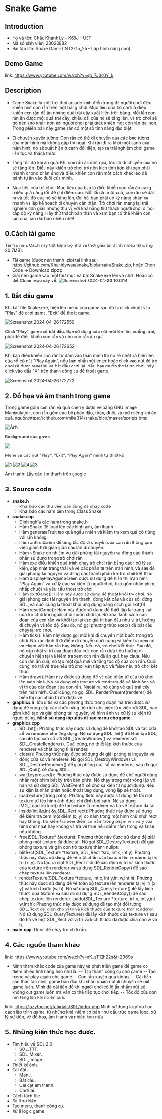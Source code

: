 
# Snake Game

## Introduction
- Họ và tên: Chẩu Khánh Ly - K68J - UET
- Mã số sinh viên: 23020682
- Bài tập lớn: Snake Game (INT2215_25 - Lập trình nâng cao)

## Demo Game

link: https://www.youtube.com/watch?v=qb_7J3c0Y_k

## Description 
- Game Snake là một trò chơi arcade kinh điển trong đó người chơi điều khiển một con rắn trên một bảng chơi. Mục tiêu của trò chơi là điều khiển con rắn để ăn những quả trái cây xuất hiện trên bảng. Mỗi lần con rắn ăn được một quả trái cây, chiều dài của nó sẽ tăng lên, và trò chơi sẽ trở nên khó khăn hơn khi người chơi phải điều khiển một con rắn dài hơn.
Trong phiên bản này game rắn có một số tính năng đặc biệt:

- Di chuyển xuyên tường: Con rắn có thể di chuyển qua các bức tường của màn hình mà không gặp trở ngại. Khi rắn đi ra khỏi một cạnh của màn hình, nó sẽ xuất hiện ở cạnh đối diện, tạo ra trải nghiệm chơi game liên tục và thách thức.
- Tăng tốc độ khi ăn quả: Khi con rắn ăn một quả, tốc độ di chuyển của nó sẽ tăng lên. Điều này khiến trò chơi trở nên kịch tính hơn khi bạn phải nhanh chóng phản ứng và điều khiển con rắn một cách khéo léo để tránh tự ăn vào đuôi của mình.
- Mục tiêu của trò chơi: Mục tiêu của bạn là điều khiển con rắn ăn càng nhiều quả càng tốt để ghi điểm cao. Mỗi lần ăn một quả, con rắn sẽ dài ra và tốc độ của nó sẽ tăng lên, đòi hỏi bạn phải có kỹ năng phản xạ nhanh và lập kế hoạch di chuyển cẩn thận.
Trò chơi rắn mang lại trải nghiệm đơn giản nhưng thú vị, với khả năng thử thách người chơi ở mọi cấp độ kỹ năng. Hãy thử thách bản thân và xem bạn có thể khiến con rắn của bạn dài bao nhiêu nhé!

  
## 0.Cách tải game 
Tải file nén: Cách này tiết kiệm bộ nhớ và thời gian tải đi rất nhiều (khoảng 20.7MB).
+ Tải game (được nén thành .zip) tại link sau: https://github.com/Khanhlywan/snake/blob/main/Snake.zip, hoặc Chọn Code -> Download zipzip
+ Giải nén game vào một thư mục và bật Snake.exe lên và chơi.
Hoặc có thể Clone repo này về.
![Screenshot 2024-04-26 164314](https://github.com/Khanhlywan/snake/assets/162596400/36da2a16-935d-43ec-b8ca-9f74b2ec06fe)
## 1. Bắt đầu game
Khi bật file Snake.exe, hiện lên menu của game sau đó ta click chuột vào "Play" để chơi game, "Exit" để thoát game.

![Screenshot 2024-04-26 172559](https://github.com/Khanhlywan/snake/assets/162596400/a2c50272-0842-447f-8b92-e94cb7f77079)

Click "Play", game sẽ bắt đầu. Bạn sử dụng các nút mũi tên lên, xuống, trái, phải để điều khiển con rắn và cho con rắn ăn quả

![Screenshot 2024-04-26 172652](https://github.com/Khanhlywan/snake/assets/162596400/59376107-6c05-4725-a273-bb1281133b25)

Khi bạn điều khiển con rắn tự đâm vào thân mình thì nó sẽ chết và hiện lên cửa sổ có nút "Play Again", nếu bạn nhấn nút enter hoặc  click vào nút đó trò chơi sẽ được reset lại và bắt đầu chơi lại. Nếu bạn muốn thoát trò chơi, hãy click vào dấu "X" trên thanh công cụ để thoát game.

![Screenshot 2024-04-26 172722](https://github.com/Khanhlywan/snake/assets/162596400/bf217705-643d-4736-bdea-d83bb334072b)

## 2. Đồ họa và âm thanh trong game
Trong game gồm con rắn và quả cherry được vẽ bằng GNU Image Manipulation, con rắn gồm các bộ phận đầu, thân, đuôi, và mở miệng khi ăn quả.
nguồn:https://github.com/mika314/snake/blob/master/sprites.bmp

![Ảnh](Snake/sprites.bmp)

Background của game

![](Snake/background.png)

Menu và các nút "Play", "Exit", "Play Again" mình tự thiết kế

![1](Snake/menu.png)
![2](Snake/play.png)           ![4](Snake/exit.png)          ![3](Snake/PlayAgain.png)

Âm thanh: Lấy các âm thanh trên google
## 3. Source code
- **snake.h**
  - Khai báo các thư viện cần dùng để chạy code
  - Khai báo các hàm bên trong Class Snake
- **snake.cpp**
   - Định nghĩa các hàm trong snake.h
   - Hàm Snake để load lên các hình ảnh, âm thanh
   - Hàm generateFruit tạo quả ngẫu nhiên và kiểm tra xem quả có trùng với rắn không.
   - Hàm onFruitEaten để tăng tốc độ di chuyển của con rắn thông qua việc giảm thời gian giữa các lần di chuyển.
   - Hàm ~Snake có nhiệm vụ giải phóng tài nguyên và đóng các thành phần sử dụng trong trò chơi rắn
   - Hàm exe điều khiển quá trình chạy trò chơi rắn bằng cách xử lý sự kiện, cập nhật trạng thái và vẽ các phần tử trên màn hình, và sau đó giải phóng tài nguyên và đóng các thành phần khi trò chơi kết thúc.
   - Hàm displayPlayAgainScreen được sử dụng để hiển thị màn hình "Play Again" và xử lý các sự kiện từ người chơi, bao gồm nhấn phím, nhấp chuột và yêu cầu thoát trò chơi.
   - Hàm exitGame(): Hàm này được sử dụng để thoát khỏi trò chơi. Nó giải phóng các tài nguyên âm thanh, đóng kết cấu và cửa sổ, đóng SDL, và cuối cùng là thoát khỏi ứng dụng bằng cách gọi exit(0).
   - Hàm resetGame(): Hàm này được sử dụng để thiết lập lại trạng thái của trò chơi khi người chơi muốn chơi lại. Nó xóa danh sách các đoạn của con rắn và khởi tạo lại các giá trị ban đầu như vị trí, hướng di chuyển và tốc độ. Sau đó, nó gọi phương thức exec() để bắt đầu chạy lại trò chơi.
   - Hàm tick(): Hàm này được gọi mỗi khi di chuyển một bước trong trò chơi. Nó xác định thời điểm di chuyển cuối cùng và kiểm tra xem có va chạm với thân rắn hay không. Nếu có, trò chơi kết thúc. Sau đó, nó cập nhật vị trí của đoạn đầu của con rắn dựa trên hướng di chuyển hiện tại và kiểm tra xem con rắn đã ăn quả hay chưa. Nếu con rắn ăn quả, nó tạo một quả mới và tăng tốc độ của con rắn. Cuối cùng, nó trả về true nếu trò chơi vẫn tiếp tục và false nếu trò chơi kết thúc.
   - Hàm draw(): Hàm này được sử dụng để vẽ các phần tử của trò chơi lên màn hình. Nó sử dụng các texture và renderer để vẽ hình ảnh và vị trí của các đoạn của con rắn. Ngoài ra, nó cũng vẽ quả trái cây trên màn hình. Cuối cùng, nó gọi SDL_RenderPresent(renderer) để hiển thị các phần tử đã được vẽ.
- **graphics.h**: lớp ultis và các phương thức trong đoạn mã trên được sử dụng để cung cấp các chức năng tiện ích cho việc làm việc với SDL, bao gồm khởi tạo và giải phóng tài nguyên, vẽ hình ảnh và xử lý sự kiện từ người dùng. **Mình sử dụng lớp ultis để tạo menu cho game**.
- **graphics.cpp**
   - SDLInit(): Phương thức này được sử dụng để khởi tạo SDL và tạo cửa sổ và renderer cho ứng dụng. Nó sử dụng SDL_Init() để khởi tạo SDL, sau đó tạo cửa sổ với SDL_CreateWindow() và renderer với SDL_CreateRenderer(). Cuối cùng, nó thiết lập kích thước của renderer và chất lượng tỉ lệ render.
   - close(): Phương thức này được sử dụng để giải phóng tài nguyên và đóng cửa sổ và renderer. Nó gọi SDL_DestroyWindow() và SDL_DestroyRenderer() để giải phóng cửa sổ và renderer, sau đó gọi SDL_Quit() để đóng SDL.
   - waitkeypressed(): Phương thức này được sử dụng để chờ người dùng nhấn một phím bất kỳ trên bàn phím. Nó chạy trong một vòng lặp vô hạn và sử dụng SDL_WaitEvent() để chờ sự kiện từ người dùng. Nếu sự kiện là nhấn phím hoặc thoát ứng dụng, vòng lặp sẽ thoát.
   - loadtexture(string path): Phương thức này được sử dụng để tải một texture từ tệp hình ảnh được chỉ định bởi path. Nó sử dụng IMG_LoadTexture() để tải texture từ renderer và trả về texture đã tải.
   - inside(int &x,int &y,SDL_Rect rect): Phương thức này được sử dụng để kiểm tra xem một điểm (x, y) có nằm trong một hình chữ nhật rect hay không. Nó kiểm tra xem điểm có nằm trong phạm vi x và y của hình chữ nhật hay không và trả về true nếu điểm nằm trong và false nếu không.
   - free(SDL_Texture* &texture): Phương thức này được sử dụng để giải phóng một texture đã được tải. Nó gọi SDL_DestroyTexture() để giải phóng texture và gán con trỏ texture thành nullptr.
   - blitRect(SDL_Texture *texture, SDL_Rect *src, int x, int y): Phương thức này được sử dụng để vẽ một phần của texture lên renderer tại vị trí (x, y). Nó tạo ra một SDL_Rect mới để xác định vị trí và kích thước của texture trên renderer và sử dụng SDL_RenderCopy() để sao chép texture lên renderer.
  - renderTexture(SDL_Texture *texture, int x, int y,int w,int h): Phương thức này được sử dụng để vẽ toàn bộ texture lên renderer tại vị trí (x, y) và kích thước (w, h). Nó sử dụng SDL_QueryTexture() để lấy kích thước của texture và sau đó sử dụng SDL_RenderCopy() để sao chép texture lên renderer.
toado(SDL_Texture *texture, int x, int y,int w,int h): Phương thức này được sử dụng để tạo một đối tượng SDL_Rect đại diện cho vị trí và kích thước của texture trên renderer. Nó sử dụng SDL_QueryTexture() để lấy kích thước của texture và sau đó trả về một SDL_Rect với vị trí và kích thước đã được chia cho w và h.
- **main.cpp**: Dùng để chạy trò chơi rắn.
## 4. Các nguồn tham khảo
link: https://www.youtube.com/watch?v=nK_sT12h22s&t=2969s
- Mình tham khảo code của game này và phát triển game để game có thêm nhiều tính năng hơn như là:
   -- Tạo thanh công cụ cho game
   -- Tạo menu và play again cho game
   -- Con rắn xuyên qua tường.
   -- Cải tiến các thao tác chơi, game ban đầu khi nhấn nhầm nút di chuyển sẽ out game luôn. Mình đã cải tiến để khi người chơi có lỡ ấn nhầm nút sẽ không out game luôn mà vẫn có thể tiếp tục chơi tiếp.
   -- Tốc độ của con rắn tăng lên khi nó ăn quả.
  
link: https://lazyfoo.net/tutorials/SDL/index.php
Mình sử dụng lazyfoo học cách lập trình game, từ những khái niệm cơ bản như cấu trúc game loop, xử lý sự kiện, vẽ đồ họa, âm thanh và nhiều hơn nữa.
## 5. Những kiến thức học được.
- Tìm hiểu về SDL 2.0:
  - SDL_TTF.
  - SDL_Mixer.
  - SDL_Image.
- Thiết kế ảnh.
- Cài đặt:
  - Menu.
  - Bắt đầu.
  - Cài đặt âm thanh.
  - Chơi lại.
- Cách tách file
- Sử lí sự kiện
- Tạo menu, thanh công cụ.
- Xử lí logic game
